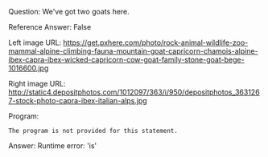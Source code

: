 Question: We've got two goats here.

Reference Answer: False

Left image URL: https://get.pxhere.com/photo/rock-animal-wildlife-zoo-mammal-alpine-climbing-fauna-mountain-goat-capricorn-chamois-alpine-ibex-capra-ibex-wicked-capricorn-cow-goat-family-stone-goat-bege-1016600.jpg

Right image URL: http://static4.depositphotos.com/1012097/363/i/950/depositphotos_3631267-stock-photo-capra-ibex-italian-alps.jpg

Program:

```
The program is not provided for this statement.
```
Answer: Runtime error: 'is'

